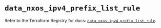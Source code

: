 # `data_nxos_ipv4_prefix_list_rule`

Refer to the Terraform Registry for docs: [`data_nxos_ipv4_prefix_list_rule`](https://registry.terraform.io/providers/ciscodevnet/nxos/0.5.10/docs/data-sources/ipv4_prefix_list_rule).
